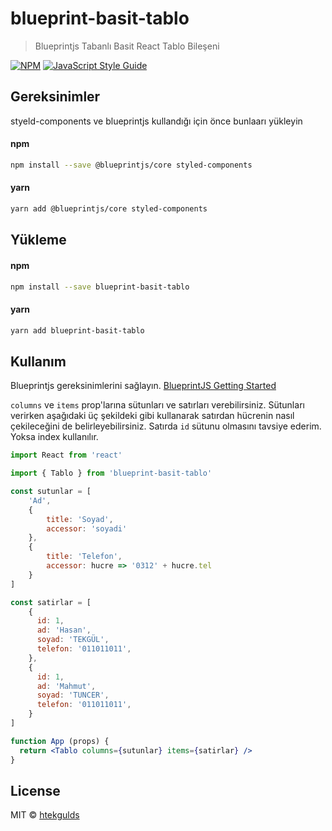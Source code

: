 # blueprint-basit-tablo

> Blueprintjs Tabanlı Basit React Tablo Bileşeni

[![NPM](https://img.shields.io/npm/v/blueprint-basit-tablo.svg)](https://www.npmjs.com/package/blueprint-basit-tablo) [![JavaScript Style Guide](https://img.shields.io/badge/code_style-standard-brightgreen.svg)](https://standardjs.com)

## Gereksinimler
styeld-components ve blueprintjs kullandığı için önce bunlaarı yükleyin

#### npm
```bash
npm install --save @blueprintjs/core styled-components
```

#### yarn
```bash
yarn add @blueprintjs/core styled-components
```

## Yükleme

#### npm
```bash
npm install --save blueprint-basit-tablo
```

#### yarn
```bash
yarn add blueprint-basit-tablo
```

## Kullanım

Blueprintjs gereksinimlerini sağlayın. [BlueprintJS Getting Started](https://blueprintjs.com/docs/#blueprint/getting-started)

`columns` ve `items` prop'larına sütunları ve satırları verebilirsiniz. Sütunları verirken aşağıdaki üç şekildeki gibi kullanarak satırdan hücrenin nasıl çekileceğini de belirleyebilirsiniz. Satırda `id` sütunu olmasını tavsiye ederim. Yoksa index kullanılır.

```jsx
import React from 'react'

import { Tablo } from 'blueprint-basit-tablo'

const sutunlar = [
    'Ad',
    {
        title: 'Soyad',
        accessor: 'soyadi'
    },
    {
        title: 'Telefon',
        accessor: hucre => '0312' + hucre.tel
    }
]

const satirlar = [
    {
      id: 1,
      ad: 'Hasan',
      soyad: 'TEKGÜL',
      telefon: '011011011',
    },
    {
      id: 1,
      ad: 'Mahmut',
      soyad: 'TUNCER',
      telefon: '011011011',
    }
]

function App (props) {
  return <Tablo columns={sutunlar} items={satirlar} />
}
```

## License

MIT © [htekgulds](https://github.com/htekgulds)
